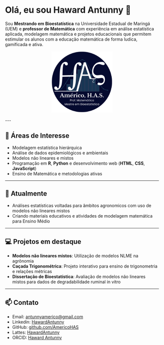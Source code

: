 # Olá, eu sou Haward Antunny 👋

Sou **Mestrando em Bioestatística** na Universidade Estadual de Maringá (UEM) e **professor de Matemática** com experiência em análise estatística aplicada, modelagem matemática e projetos educacionais que permitem estimular os alunos com a educação matemática de forma ludica, gamificada e ativa.


<p align="center">
  <img src="./img/logo.png" alt="Logo Américo HAS" width="200"/>
</p>
---

## 🔭 Áreas de Interesse
- Modelagem estatística hierárquica
- Análise de dados epidemiológicos e ambientais
- Modelos não lineares e mistos
- Programação em **R**, **Python** e desenvolvimento web (**HTML**, **CSS**, **JavaScript**)
- Ensino de Matemática e metodologias ativas

---

## 🌱 Atualmente
- Análises estatísticas voltadas para âmbitos agronomicos com uso de modelos não lineares mistos
- Criando materiais educativos e atividades de modelagem matemática para Ensino Médio

---

## 💻 Projetos em destaque
- **Modelos não lineares mistos**: Utilização de modelos NLME na agrônomia
- **Caçada Trigonométrica**: Projeto interativo para ensino de trigonometria e relações métricas
- **Dissertação de Bioestatística**: Avaliação de modelos não lineares mistos para dados de degradabilidade ruminal in vitro

---

## 📫 Contato
- Email: antunnyamerico@gmail.com
- Linkedin: [HawardAntunny](https://www.linkedin.com/in/haward-antunny-da-silva-am%C3%A9rico-b1761137a/)
- GitHub: [github.com/AmericoHAS](https://github.com/seu-usuario)
- Lattes: [HawardAntunny](http://lattes.cnpq.br/0642206952218832)
- ORCID: [Haward Antunny](https://orcid.org/0009-0009-2018-973X)
